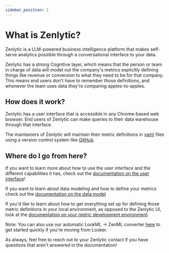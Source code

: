```yaml
---
sidebar_position: 1
---
```


# What is Zenlytic?

Zenlytic is a LLM-powered business intelligence platform that makes self-serve analytics possible through a conversational interface to your data.

Zenlytic has a strong Cognitive layer, which means that the person or team in charge of data will model out the company's metrics explicitly defining things like revenue or conversion to what they need to be for that company. This means end users don't have to remember those definitions, and whenever the team uses data they're comparing apples-to-apples.

## How does it work?

Zenlytic has a user interface that is accessible in any Chrome-based web browser. End users of Zenlytic can make queries to their data warehouse through that interface.

The maintainers of Zenlytic will maintain their metric definitions in [yaml](https://www.redhat.com/en/topics/automation/what-is-yaml) files using a version control system like [GitHub](https://github.com).


## Where do I go from here?

If you want to learn more about how to use the user interface and the different capabilities it has, check out the [documentation on the user interface](./3_zenlytic_ui/1_using_zenlytic.md)!

If you want to learn about data modeling and how to define your metrics check out the [documentation on the data model](./5_data_modeling/1_data_modeling.md)

If you'd like to learn about how to get everything set up for defining those metric definitions in your local environment, as opposed to the Zenlytic UI, look at the [documentation on your metric development environment](./7_development_environment/1_development_environment.md)

Note: You can also use our automatic LookML -> ZenML converter [here](https://lookml-zenml.netlify.app/) to get started quickly if you're moving from Looker.

As always, feel free to reach out to your Zenlytic contact if you have questions that aren't answered in the documentation!

